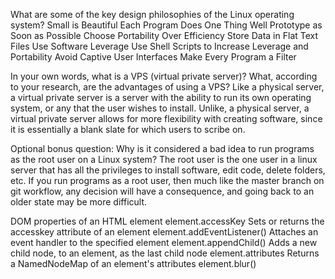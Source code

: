 What are some of the key design philosophies of the Linux operating system?
Small is Beautiful
Each Program Does One Thing Well
Prototype as Soon as Possible
Choose Portability Over Efficiency
Store Data in Flat Text Files
Use Software Leverage
Use Shell Scripts to Increase Leverage and Portability
Avoid Captive User Interfaces
Make Every Program a Filter

In your own words, what is a VPS (virtual private server)? What, according to your research, are the advantages of using a VPS?
  Like a physical server, a virtual private server is a server with the ability
  to run its own operating system, or any that the user wishes to install. Unlike,
  a physical server, a virtual private server allows for more flexibility with
  creating software, since it is essentially a blank slate for which users to
  scribe on.

Optional bonus question: Why is it considered a bad idea to run programs as the root user on a Linux system?
  The root user is the one user in a linux server that has all the privileges to
  install software, edit code, delete folders, etc. If you run programs as a root user,
  then much like the master branch on git workflow, any decision will have a consequence,
  and going back to an older state may be more difficult.

DOM properties of an HTML element
  element.accessKey	Sets or returns the accesskey attribute of an element
  element.addEventListener()	Attaches an event handler to the specified element
  element.appendChild()	Adds a new child node, to an element, as the last child node
  element.attributes	Returns a NamedNodeMap of an element's attributes
  element.blur()
